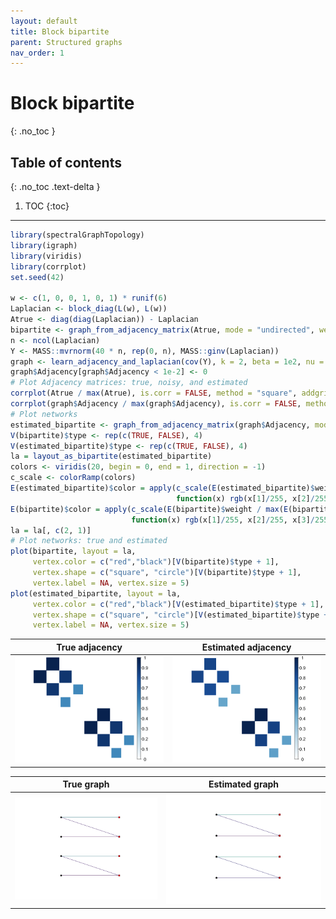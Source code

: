 ```yaml
---
layout: default
title: Block bipartite
parent: Structured graphs
nav_order: 1
---
```


# Block bipartite
{: .no_toc }

## Table of contents
{: .no_toc .text-delta }

1. TOC
{:toc}

---

``` r
library(spectralGraphTopology)
library(igraph)
library(viridis)
library(corrplot)
set.seed(42)

w <- c(1, 0, 0, 1, 0, 1) * runif(6)
Laplacian <- block_diag(L(w), L(w))
Atrue <- diag(diag(Laplacian)) - Laplacian
bipartite <- graph_from_adjacency_matrix(Atrue, mode = "undirected", weighted = TRUE)
n <- ncol(Laplacian)
Y <- MASS::mvrnorm(40 * n, rep(0, n), MASS::ginv(Laplacian))
graph <- learn_adjacency_and_laplacian(cov(Y), k = 2, beta = 1e2, nu = 1e2, verbose = FALSE)
graph$Adjacency[graph$Adjacency < 1e-2] <- 0
# Plot Adjacency matrices: true, noisy, and estimated
corrplot(Atrue / max(Atrue), is.corr = FALSE, method = "square", addgrid.col = NA, tl.pos = "n", cl.cex = 1.25)
corrplot(graph$Adjacency / max(graph$Adjacency), is.corr = FALSE, method = "square", addgrid.col = NA, tl.pos = "n", cl.cex = 1.25)
# Plot networks
estimated_bipartite <- graph_from_adjacency_matrix(graph$Adjacency, mode = "undirected", weighted = TRUE)
V(bipartite)$type <- rep(c(TRUE, FALSE), 4)
V(estimated_bipartite)$type <- rep(c(TRUE, FALSE), 4)
la = layout_as_bipartite(estimated_bipartite)
colors <- viridis(20, begin = 0, end = 1, direction = -1)
c_scale <- colorRamp(colors)
E(estimated_bipartite)$color = apply(c_scale(E(estimated_bipartite)$weight / max(E(estimated_bipartite)$weight)), 1,
                                     function(x) rgb(x[1]/255, x[2]/255, x[3]/255))
E(bipartite)$color = apply(c_scale(E(bipartite)$weight / max(E(bipartite)$weight)), 1,
                           function(x) rgb(x[1]/255, x[2]/255, x[3]/255))
la = la[, c(2, 1)]
# Plot networks: true and estimated
plot(bipartite, layout = la,
     vertex.color = c("red","black")[V(bipartite)$type + 1],
     vertex.shape = c("square", "circle")[V(bipartite)$type + 1],
     vertex.label = NA, vertex.size = 5)
plot(estimated_bipartite, layout = la,
     vertex.color = c("red","black")[V(estimated_bipartite)$type + 1],
     vertex.shape = c("square", "circle")[V(estimated_bipartite)$type + 1],
     vertex.label = NA, vertex.size = 5)
```

True adjacency             |  Estimated adjacency
:-------------------------:|:------------------------:
![](block-bipartite_files/figure-markdown_github/unnamed-chunk-1-1.png) | ![](block-bipartite_files/figure-markdown_github/unnamed-chunk-1-2.png)

True graph                 |  Estimated graph
:-------------------------:|:-------------------------:
![](block-bipartite_files/figure-markdown_github/unnamed-chunk-1-3.png) | ![](block-bipartite_files/figure-markdown_github/unnamed-chunk-1-4.png)
